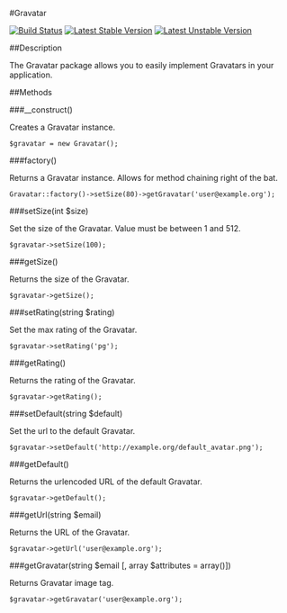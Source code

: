 #Gravatar

[![Build Status](https://travis-ci.org/squareinsider/gravatar.png)](https://travis-ci.org/squareinsider/gravatar)
[![Latest Stable Version](https://poser.pugx.org/sqin/gravatar/v/stable.png)](https://packagist.org/packages/sqin/gravatar)
[![Latest Unstable Version](https://poser.pugx.org/sqin/gravatar/v/unstable.png)](https://packagist.org/packages/sqin/gravatar)

##Description

The Gravatar package allows you to easily implement Gravatars in your application.

##Methods

###__construct()

Creates a Gravatar instance.

    $gravatar = new Gravatar();

###factory()

Returns a Gravatar instance. Allows for method chaining right of the bat.

    Gravatar::factory()->setSize(80)->getGravatar('user@example.org');

###setSize(int $size)

Set the size of the Gravatar. Value must be between 1 and 512.

    $gravatar->setSize(100);

###getSize()

Returns the size of the Gravatar.

    $gravatar->getSize();

###setRating(string $rating)

Set the max rating of the Gravatar.

    $gravatar->setRating('pg');

###getRating()

Returns the rating of the Gravatar.

    $gravatar->getRating();

###setDefault(string $default)

Set the url to the default Gravatar.

    $gravatar->setDefault('http://example.org/default_avatar.png');

###getDefault()

Returns the urlencoded URL of the default Gravatar.

    $gravatar->getDefault();

###getUrl(string $email)

Returns the URL of the Gravatar.

    $gravatar->getUrl('user@example.org');

###getGravatar(string $email [, array $attributes = array()])

Returns Gravatar image tag.

    $gravatar->getGravatar('user@example.org');